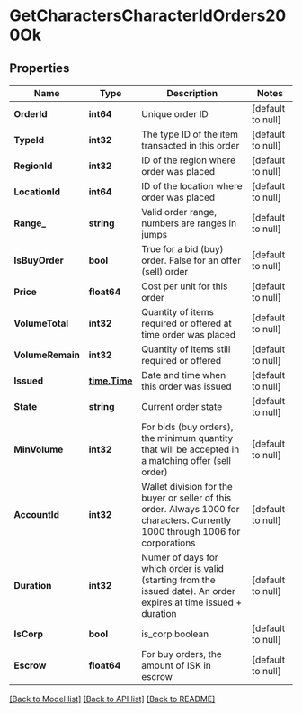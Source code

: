# GetCharactersCharacterIdOrders200Ok

## Properties
Name | Type | Description | Notes
------------ | ------------- | ------------- | -------------
**OrderId** | **int64** | Unique order ID | [default to null]
**TypeId** | **int32** | The type ID of the item transacted in this order | [default to null]
**RegionId** | **int32** | ID of the region where order was placed | [default to null]
**LocationId** | **int64** | ID of the location where order was placed | [default to null]
**Range_** | **string** | Valid order range, numbers are ranges in jumps | [default to null]
**IsBuyOrder** | **bool** | True for a bid (buy) order. False for an offer (sell) order | [default to null]
**Price** | **float64** | Cost per unit for this order | [default to null]
**VolumeTotal** | **int32** | Quantity of items required or offered at time order was placed | [default to null]
**VolumeRemain** | **int32** | Quantity of items still required or offered | [default to null]
**Issued** | [**time.Time**](time.Time.md) | Date and time when this order was issued | [default to null]
**State** | **string** | Current order state | [default to null]
**MinVolume** | **int32** | For bids (buy orders), the minimum quantity that will be accepted in a matching offer (sell order) | [default to null]
**AccountId** | **int32** | Wallet division for the buyer or seller of this order. Always 1000 for characters. Currently 1000 through 1006 for corporations | [default to null]
**Duration** | **int32** | Numer of days for which order is valid (starting from the issued date). An order expires at time issued + duration | [default to null]
**IsCorp** | **bool** | is_corp boolean | [default to null]
**Escrow** | **float64** | For buy orders, the amount of ISK in escrow | [default to null]

[[Back to Model list]](../README.md#documentation-for-models) [[Back to API list]](../README.md#documentation-for-api-endpoints) [[Back to README]](../README.md)


